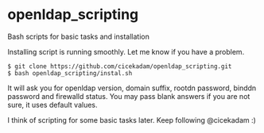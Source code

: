 # openldap_scripting
Bash scripts for basic tasks and installation


Installing script is running smoothly. Let me know if you have a problem.

	$ git clone https://github.com/cicekadam/openldap_scripting.git
	$ bash openldap_scripting/instal.sh
	
It will ask you for openldap version, domain suffix, rootdn password, binddn password and firewalld status.
You may pass blank answers if you are not sure, it uses default values. 

I think of scripting for some basic tasks later. Keep following @cicekadam :)